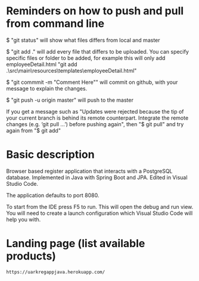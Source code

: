 # Reminders on how to push and pull from command line
$ "git status" will show what files differs from local and master

$ "git add ." will add every file that differs to be uploaded. You can specify specific files or folder to be added, for example this will only add employeeDetail.html "git add .\src\main\resources\templates\employeeDetail.html"

$ "git commmit -m "Comment Here"" will commit on github, with your message to explain the changes.

$ "git push -u origin master" will push to the master

If you get a message such as "Updates were rejected because the tip of your current branch is behind its remote
counterpart. Integrate the remote changes (e.g. ‘git pull …’) before pushing again", then "$ git pull" and try again from "$ git add"



# Basic description
Browser based register application that interacts with a PostgreSQL database. Implemented in Java with Spring Boot and JPA. Edited in Visual Studio Code.  
  
The application defaults to port 8080.

To start from the IDE press F5 to run. This will open the debug and run view. You will need to create a launch configuration which Visual Studio Code will help you with.  

 # Landing page (list available products)
`https://uarkregappjava.herokuapp.com/`
